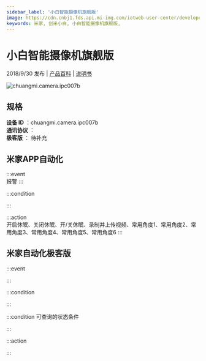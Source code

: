 ```yaml
---
sidebar_label: '小白智能摄像机旗舰版'
image: https://cdn.cnbj1.fds.api.mi-img.com/iotweb-user-center/developer_1679070103338YiYl8MYJ.png?GalaxyAccessKeyId=AKVGLQWBOVIRQ3XLEW&Expires=9223372036854775807&Signature=Q1xL1K5qykNaj5qk0ocHfsku1DI=
keywords: 米家, 创米小白, 小白智能摄像机旗舰版, 
---
```

# 小白智能摄像机旗舰版

2018/9/30 发布 | [产品百科](https://home.mi.com/webapp/content/baike/product/index.html?model=chuangmi.camera.ipc007b/) | [说明书](https://home.mi.com/views/introduction.html?model=chuangmi.camera.ipc007b&region=cn)

![chuangmi.camera.ipc007b](https://cdn.cnbj1.fds.api.mi-img.com/iotweb-user-center/developer_1679070103338YiYl8MYJ.png?GalaxyAccessKeyId=AKVGLQWBOVIRQ3XLEW&Expires=9223372036854775807&Signature=Q1xL1K5qykNaj5qk0ocHfsku1DI=)

## 规格  
> 
**设备 ID** ：chuangmi.camera.ipc007b  
**通讯协议** ：  
**极客版**  ： 待补充 


## 米家APP自动化  

:::event  
报警
:::

:::condition  

:::

:::action   
开启休眠、关闭休眠、开/关休眠、录制并上传视频、常用角度1、常用角度2、常用角度3、常用角度4、常用角度5、常用角度6
:::

## 米家自动化极客版  

:::event  

:::

:::condition  

:::

:::condition 可查询的状态条件  

:::

:::action  

:::

        
